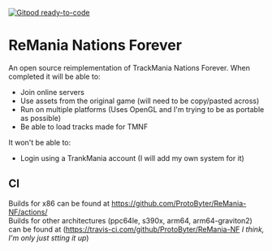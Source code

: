 [![Gitpod ready-to-code](https://img.shields.io/badge/Gitpod-ready--to--code-blue?logo=gitpod)](https://gitpod.io/#https://github.com/ProtoByter/ReMania-NF)

# ReMania Nations Forever

An open source reimplementation of TrackMania Nations Forever. When completed it will be able to:
- Join online servers
- Use assets from the original game (will need to be copy/pasted across)
- Run on multiple platforms (Uses OpenGL and I'm trying to be as portable as possible)
- Be able to load tracks made for TMNF

It won't be able to:
- Login using a TrankMania account (I will add my own system for it)

## CI

Builds for x86 can be found at https://github.com/ProtoByter/ReMania-NF/actions/ <br>
Builds for other architectures (ppc64le, s390x, arm64, arm64-graviton2) can be found at (https://travis-ci.com/github/ProtoByter/ReMania-NF *I think, I'm only just stting it up*)
